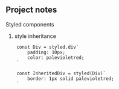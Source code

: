 ## Project notes

Styled components

1. style inheritance

```
    const Div = styled.div`
        padding: 10px;
        color: palevioletred;
    `

    const InheritedDiv = styled(Div)`
        border: 1px solid palevioletred;
    `
```

